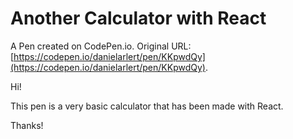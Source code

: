 # Another Calculator with React

A Pen created on CodePen.io. Original URL: [https://codepen.io/danielarlert/pen/KKpwdQy](https://codepen.io/danielarlert/pen/KKpwdQy).

Hi!

This pen is a very basic calculator that has been made with React.

Thanks!